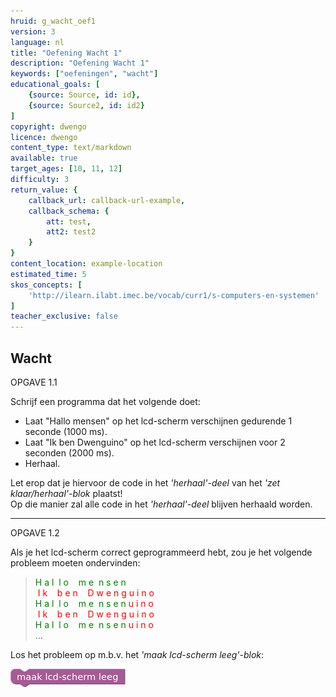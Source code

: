 ```yaml
---
hruid: g_wacht_oef1
version: 3
language: nl
title: "Oefening Wacht 1"
description: "Oefening Wacht 1"
keywords: ["oefeningen", "wacht"]
educational_goals: [
    {source: Source, id: id}, 
    {source: Source2, id: id2}
]
copyright: dwengo
licence: dwengo
content_type: text/markdown
available: true
target_ages: [10, 11, 12]
difficulty: 3
return_value: {
    callback_url: callback-url-example,
    callback_schema: {
        att: test,
        att2: test2
    }
}
content_location: example-location
estimated_time: 5
skos_concepts: [
    'http://ilearn.ilabt.imec.be/vocab/curr1/s-computers-en-systemen'
]
teacher_exclusive: false
---
```

## Wacht

OPGAVE 1.1

Schrijf een programma dat het volgende doet:

* Laat "Hallo mensen" op het lcd-scherm verschijnen gedurende 1 seconde (1000 ms).
* Laat "Ik ben Dwenguino" op het lcd-scherm verschijnen voor 2 seconden (2000 ms).
* Herhaal.

<div class="alert alert-box alert-danger">
Let erop dat je hiervoor de code in het <em>'herhaal'-deel</em> van het <em>'zet klaar/herhaal'-blok</em> plaatst!<br>
Op die manier zal alle code in het <em>'herhaal'-deel</em> blijven herhaald worden.
</div>

***

OPGAVE 1.2

Als je het lcd-scherm correct geprogrammeerd hebt, zou je het volgende probleem moeten ondervinden: 

> <span style="color:green">H&nbsp;a&nbsp;l&nbsp;&nbsp;l&nbsp;o&nbsp;&nbsp;&nbsp;&nbsp;m&nbsp;e&nbsp;&nbsp;n&nbsp;s&nbsp;e&nbsp;n</span><br>
<span style="color:red">&nbsp;I&nbsp;k&nbsp;&nbsp;&nbsp;&nbsp;b&nbsp;e&nbsp;n&nbsp;&nbsp;&nbsp;&nbsp;D&nbsp;w&nbsp;e&nbsp;n&nbsp;g&nbsp;u&nbsp;i&nbsp;n&nbsp;o</span><br>
<span style="color:green">H&nbsp;a&nbsp;l&nbsp;&nbsp;l&nbsp;o&nbsp;&nbsp;&nbsp;&nbsp;m&nbsp;e&nbsp;&nbsp;n&nbsp;s&nbsp;e&nbsp;n</span><span style="color:red">&nbsp;u&nbsp;i&nbsp;n&nbsp;o</span><br>
<span style="color:red">&nbsp;I&nbsp;k&nbsp;&nbsp;&nbsp;&nbsp;b&nbsp;e&nbsp;n&nbsp;&nbsp;&nbsp;&nbsp;D&nbsp;w&nbsp;e&nbsp;n&nbsp;g&nbsp;u&nbsp;i&nbsp;n&nbsp;o</span><br>
<span style="color:green">H&nbsp;a&nbsp;l&nbsp;&nbsp;l&nbsp;o&nbsp;&nbsp;&nbsp;&nbsp;m&nbsp;e&nbsp;&nbsp;n&nbsp;s&nbsp;e&nbsp;n</span><span style="color:red">&nbsp;u&nbsp;i&nbsp;n&nbsp;o</span><br>
...

Los het probleem op m.b.v. het <em>'maak lcd-scherm leeg'-blok</em>: 

![alt](embed/maaklcdleeg.png "maak lcd-scherm leeg")